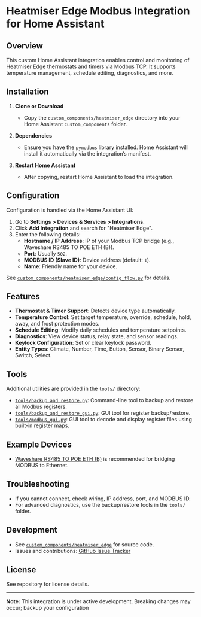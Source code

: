 # Heatmiser Edge Modbus Integration for Home Assistant

## Overview

This custom Home Assistant integration enables control and monitoring of Heatmiser Edge thermostats and timers via Modbus TCP. It supports temperature management, schedule editing, diagnostics, and more.

## Installation

1. **Clone or Download**
   - Copy the `custom_components/heatmiser_edge` directory into your Home Assistant `custom_components` folder.

2. **Dependencies**
   - Ensure you have the `pymodbus` library installed. Home Assistant will install it automatically via the integration’s manifest.

3. **Restart Home Assistant**
   - After copying, restart Home Assistant to load the integration.

## Configuration

Configuration is handled via the Home Assistant UI:

1. Go to **Settings > Devices & Services > Integrations**.
2. Click **Add Integration** and search for "Heatmiser Edge".
3. Enter the following details:
   - **Hostname / IP Address**: IP of your Modbus TCP bridge (e.g., Waveshare RS485 TO POE ETH (B)).
   - **Port**: Usually `502`.
   - **MODBUS ID (Slave ID)**: Device address (default: `1`).
   - **Name**: Friendly name for your device.

See [`custom_components/heatmiser_edge/config_flow.py`](custom_components/heatmiser_edge/config_flow.py) for details.

## Features

- **Thermostat & Timer Support**: Detects device type automatically.
- **Temperature Control**: Set target temperature, override, schedule, hold, away, and frost protection modes.
- **Schedule Editing**: Modify daily schedules and temperature setpoints.
- **Diagnostics**: View device status, relay state, and sensor readings.
- **Keylock Configuration**: Set or clear keylock password.
- **Entity Types**: Climate, Number, Time, Button, Sensor, Binary Sensor, Switch, Select.

## Tools

Additional utilities are provided in the `tools/` directory:

- [`tools/backup_and_restore.py`](tools/backup_and_restore.py): Command-line tool to backup and restore all Modbus registers.
- [`tools/backup_and_restore_gui.py`](tools/backup_and_restore_gui.py): GUI tool for register backup/restore.
- [`tools/modbus_gui.py`](tools/modbus_gui.py): GUI tool to decode and display register files using built-in register maps.

## Example Devices

- [Waveshare RS485 TO POE ETH (B)](https://www.waveshare.com/wiki/RS485_TO_POE_ETH_(B)) is recommended for bridging MODBUS to Ethernet.

## Troubleshooting

- If you cannot connect, check wiring, IP address, port, and MODBUS ID.
- For advanced diagnostics, use the backup/restore tools in the `tools/` folder.

## Development

- See [`custom_components/heatmiser_edge`](custom_components/heatmiser_edge) for source code.
- Issues and contributions: [GitHub Issue Tracker](https://github.com/sftgunner/heatmiseredge-integration/issues)

## License

See repository for license details.

---

**Note:** This integration is under active development. Breaking changes may occur; backup your configuration
